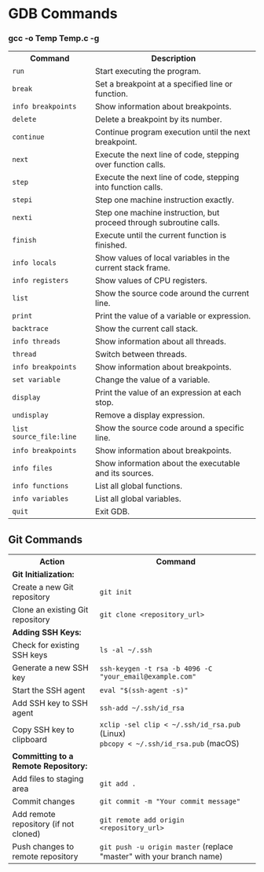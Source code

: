 <!DOCTYPE html>
<html lang="en">
<head>
  <meta charset="UTF-8">
  <meta name="viewport" content="width=device-width, initial-scale=1.0">
</head>
<body>
<h1>GDB Commands</h1>
<h3>gcc -o Temp Temp.c -g </h3>
<table>
  <tr>
    <th>Command</th>
    <th>Description</th>
  </tr>
  <tr>
    <td><code>run</code></td>
    <td>Start executing the program.</td>
  </tr>
  <tr>
    <td><code>break</code></td>
    <td>Set a breakpoint at a specified line or function.</td>
  </tr>
  <tr>
    <td><code>info breakpoints</code></td>
    <td>Show information about breakpoints.</td>
  </tr>
  <tr>
    <td><code>delete</code></td>
    <td>Delete a breakpoint by its number.</td>
  </tr>
  <tr>
    <td><code>continue</code></td>
    <td>Continue program execution until the next breakpoint.</td>
  </tr>
  <tr>
    <td><code>next</code></td>
    <td>Execute the next line of code, stepping over function calls.</td>
  </tr>
  <tr>
    <td><code>step</code></td>
    <td>Execute the next line of code, stepping into function calls.</td>
  </tr>
  <tr>
    <td><code>stepi</code></td>
    <td>Step one machine instruction exactly.</td>
  </tr>
  <tr>
    <td><code>nexti</code></td>
    <td>Step one machine instruction, but proceed through subroutine calls.</td>
  </tr>
  <tr>
    <td><code>finish</code></td>
    <td>Execute until the current function is finished.</td>
  </tr>
  <tr>
    <td><code>info locals</code></td>
    <td>Show values of local variables in the current stack frame.</td>
  </tr>
  <tr>
    <td><code>info registers</code></td>
    <td>Show values of CPU registers.</td>
  </tr>
  <tr>
    <td><code>list</code></td>
    <td>Show the source code around the current line.</td>
  </tr>
  <tr>
    <td><code>print</code></td>
    <td>Print the value of a variable or expression.</td>
  </tr>
  <tr>
    <td><code>backtrace</code></td>
    <td>Show the current call stack.</td>
  </tr>
  <tr>
    <td><code>info threads</code></td>
    <td>Show information about all threads.</td>
  </tr>
  <tr>
    <td><code>thread</code></td>
    <td>Switch between threads.</td>
  </tr>
  <tr>
    <td><code>info breakpoints</code></td>
    <td>Show information about breakpoints.</td>
  </tr>
  <tr>
    <td><code>set variable</code></td>
    <td>Change the value of a variable.</td>
  </tr>
  <tr>
    <td><code>display</code></td>
    <td>Print the value of an expression at each stop.</td>
  </tr>
  <tr>
    <td><code>undisplay</code></td>
    <td>Remove a display expression.</td>
  </tr>
  <tr>
    <td><code>list source_file:line</code></td>
    <td>Show the source code around a specific line.</td>
  </tr>
  <tr>
    <td><code>info breakpoints</code></td>
    <td>Show information about breakpoints.</td>
  </tr>
  <tr>
    <td><code>info files</code></td>
    <td>Show information about the executable and its sources.</td>
  </tr>
  <tr>
    <td><code>info functions</code></td>
    <td>List all global functions.</td>
  </tr>
  <tr>
    <td><code>info variables</code></td>
    <td>List all global variables.</td>
  </tr>
  <tr>
    <td><code>quit</code></td>
    <td>Exit GDB.</td>
  </tr>
</table>

<h2>Git Commands</h2>

<table>
  <tr>
    <th>Action</th>
    <th>Command</th>
  </tr>
  <tr>
    <td><strong>Git Initialization:</strong></td>
    <td></td>
  </tr>
  <tr>
    <td>Create a new Git repository</td>
    <td><code>git init</code></td>
  </tr>
  <tr>
    <td>Clone an existing Git repository</td>
    <td><code>git clone &lt;repository_url&gt;</code></td>
  </tr>
  <tr>
    <td><strong>Adding SSH Keys:</strong></td>
    <td></td>
  </tr>
  <tr>
    <td>Check for existing SSH keys</td>
    <td><code>ls -al ~/.ssh</code></td>
  </tr>
  <tr>
    <td>Generate a new SSH key</td>
    <td><code>ssh-keygen -t rsa -b 4096 -C "your_email@example.com"</code></td>
  </tr>
  <tr>
    <td>Start the SSH agent</td>
    <td><code>eval "$(ssh-agent -s)"</code></td>
  </tr>
  <tr>
    <td>Add SSH key to SSH agent</td>
    <td><code>ssh-add ~/.ssh/id_rsa</code></td>
  </tr>
  <tr>
    <td>Copy SSH key to clipboard</td>
    <td><code>xclip -sel clip &lt; ~/.ssh/id_rsa.pub</code> (Linux)<br><code>pbcopy &lt; ~/.ssh/id_rsa.pub</code> (macOS)</td>
  </tr>
  <tr>
    <td><strong>Committing to a Remote Repository:</strong></td>
    <td></td>
  </tr>
  <tr>
    <td>Add files to staging area</td>
    <td><code>git add .</code></td>
  </tr>
  <tr>
    <td>Commit changes</td>
    <td><code>git commit -m "Your commit message"</code></td>
  </tr>
  <tr>
    <td>Add remote repository (if not cloned)</td>
    <td><code>git remote add origin &lt;repository_url&gt;</code></td>
  </tr>
  <tr>
    <td>Push changes to remote repository</td>
    <td><code>git push -u origin master</code> (replace "master" with your branch name)</td>
  </tr>
</table>

</body>
</html>
